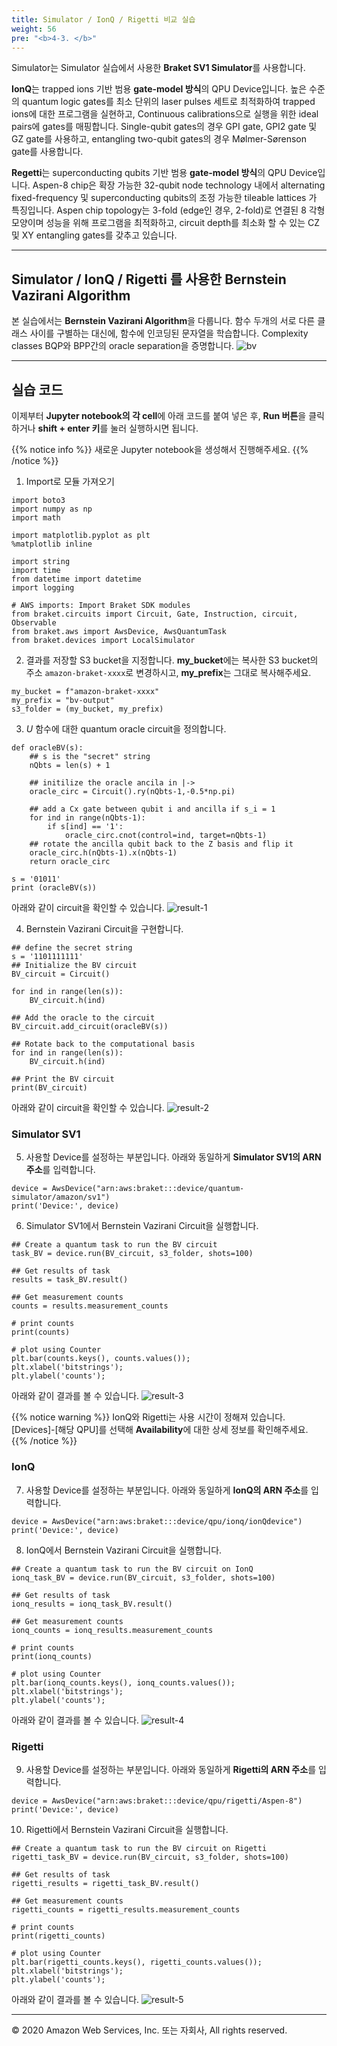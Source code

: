 ```yaml
---
title: Simulator / IonQ / Rigetti 비교 실습
weight: 56
pre: "<b>4-3. </b>"
---
```


Simulator는 Simulator 실습에서 사용한 **Braket SV1 Simulator**를 사용합니다. 

**IonQ**는 trapped ions 기반 범용 **gate-model 방식**의 QPU Device입니다. 높은 수준의 quantum logic gates를 최소 단위의 laser pulses 세트로 최적화하여 trapped ions에 대한 프로그램을 실현하고, Continuous calibrations으로 실행을 위한 ideal pairs에 gates를 매핑합니다. Single-qubit gates의 경우 GPI gate, GPI2 gate 및 GZ gate를 사용하고, entangling two-qubit gates의 경우 Mølmer-Sørenson gate를 사용합니다.

**Regetti**는 superconducting qubits 기반 범용 **gate-model 방식**의 QPU Device입니다. Aspen-8 chip은 확장 가능한 32-qubit node technology 내에서 alternating fixed-frequency 및 superconducting qubits의 조정 가능한 tileable lattices 가 특징입니다. Aspen chip topology는 3-fold (edge인 경우, 2-fold)로 연결된 8 각형 모양이며 성능을 위해 프로그램을 최적화하고, circuit depth를 최소화 할 수 있는 CZ 및 XY entangling gates를 갖추고 있습니다.

---

## Simulator / IonQ / Rigetti 를 사용한 Bernstein Vazirani Algorithm
본 실습에서는 **Bernstein Vazirani Algorithm**을 다룹니다. 함수 두개의 서로 다른 클래스 사이를 구별하는 대신에, 함수에 인코딩된 문자열을 학습합니다. Complexity classes BQP와 BPP간의 oracle separation을 증명합니다.
![bv](./images/bv-algorithm.png)

--- 
## 실습 코드
이제부터 **Jupyter notebook의 각 cell**에 아래 코드를 붙여 넣은 후, **Run 버튼**을 클릭하거나 **shift + enter 키**를 눌러 실행하시면 됩니다.

{{% notice info  %}}
새로운 Jupyter notebook을 생성해서 진행해주세요.
{{% /notice %}}

1. Import로 모듈 가져오기
```
import boto3
import numpy as np
import math

import matplotlib.pyplot as plt
%matplotlib inline

import string
import time
from datetime import datetime
import logging

# AWS imports: Import Braket SDK modules
from braket.circuits import Circuit, Gate, Instruction, circuit, Observable
from braket.aws import AwsDevice, AwsQuantumTask
from braket.devices import LocalSimulator
```

2. 결과를 저장할 S3 bucket을 지정합니다. **my_bucket**에는 복사한 S3 bucket의 주소 `amazon-braket-xxxx`로 변경하시고, **my_prefix**는 그대로 복사해주세요.
```
my_bucket = f"amazon-braket-xxxx"
my_prefix = "bv-output"
s3_folder = (my_bucket, my_prefix)
```

3. _U_ 함수에 대한 quantum oracle circuit을 정의합니다.
```
def oracleBV(s):
    ## s is the "secret" string
    nQbts = len(s) + 1
    
    ## initilize the oracle ancila in |->
    oracle_circ = Circuit().ry(nQbts-1,-0.5*np.pi)
    
    ## add a Cx gate between qubit i and ancilla if s_i = 1 
    for ind in range(nQbts-1):
        if s[ind] == '1':
            oracle_circ.cnot(control=ind, target=nQbts-1)
    ## rotate the ancilla qubit back to the Z basis and flip it        
    oracle_circ.h(nQbts-1).x(nQbts-1)
    return oracle_circ
```

```
s = '01011'
print (oracleBV(s))
```

아래와 같이 circuit을 확인할 수 있습니다.
![result-1](./images/result-1.png)

4. Bernstein Vazirani Circuit을 구현합니다.
```
## define the secret string
s = '1101111111'
## Initialize the BV circuit
BV_circuit = Circuit()

for ind in range(len(s)):
    BV_circuit.h(ind)

## Add the oracle to the circuit
BV_circuit.add_circuit(oracleBV(s))

## Rotate back to the computational basis
for ind in range(len(s)):
    BV_circuit.h(ind)

## Print the BV circuit
print(BV_circuit)
```

아래와 같이 circuit을 확인할 수 있습니다.
![result-2](./images/result-2.png)


### Simulator SV1
5. 사용할 Device를 설정하는 부분입니다. 아래와 동일하게 **Simulator SV1의 ARN 주소**를 입력합니다.
```
device = AwsDevice("arn:aws:braket:::device/quantum-simulator/amazon/sv1")
print('Device:', device)
```

6. Simulator SV1에서 Bernstein Vazirani Circuit을 실행합니다.
```
## Create a quantum task to run the BV circuit
task_BV = device.run(BV_circuit, s3_folder, shots=100)

## Get results of task
results = task_BV.result()

## Get measurement counts
counts = results.measurement_counts

# print counts
print(counts)

# plot using Counter
plt.bar(counts.keys(), counts.values());
plt.xlabel('bitstrings');
plt.ylabel('counts');
```

아래와 같이 결과를 볼 수 있습니다.
![result-3](./images/result-3.png)

{{% notice warning %}}
IonQ와 Rigetti는 사용 시간이 정해져 있습니다. [Devices]-[해당 QPU]를 선택해 **Availability**에 대한 상세 정보를 확인해주세요. 
{{% /notice %}}

### IonQ
7. 사용할 Device를 설정하는 부분입니다. 아래와 동일하게 **IonQ의 ARN 주소**를 입력합니다.
```
device = AwsDevice("arn:aws:braket:::device/qpu/ionq/ionQdevice")
print('Device:', device)
```

8. IonQ에서 Bernstein Vazirani Circuit을 실행합니다.
```
## Create a quantum task to run the BV circuit on IonQ
ionq_task_BV = device.run(BV_circuit, s3_folder, shots=100)

## Get results of task
ionq_results = ionq_task_BV.result()

## Get measurement counts
ionq_counts = ionq_results.measurement_counts

# print counts
print(ionq_counts)

# plot using Counter
plt.bar(ionq_counts.keys(), ionq_counts.values());
plt.xlabel('bitstrings');
plt.ylabel('counts');
```

아래와 같이 결과를 볼 수 있습니다.
![result-4](./images/result-4.png)


### Rigetti
9. 사용할 Device를 설정하는 부분입니다. 아래와 동일하게 **Rigetti의 ARN 주소**를 입력합니다.
```
device = AwsDevice("arn:aws:braket:::device/qpu/rigetti/Aspen-8")
print('Device:', device)
```

10. Rigetti에서 Bernstein Vazirani Circuit을 실행합니다.
```
## Create a quantum task to run the BV circuit on Rigetti
rigetti_task_BV = device.run(BV_circuit, s3_folder, shots=100)

## Get results of task
rigetti_results = rigetti_task_BV.result()

## Get measurement counts
rigetti_counts = rigetti_results.measurement_counts

# print counts
print(rigetti_counts)

# plot using Counter
plt.bar(rigetti_counts.keys(), rigetti_counts.values());
plt.xlabel('bitstrings');
plt.ylabel('counts');
```

아래와 같이 결과를 볼 수 있습니다.
![result-5](./images/result-5.png)

---

© 2020 Amazon Web Services, Inc. 또는 자회사, All rights reserved.

